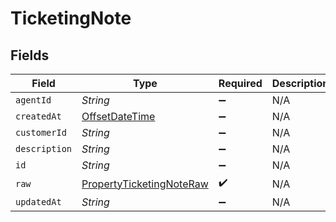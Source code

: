 # TicketingNote


## Fields

| Field                                                                                     | Type                                                                                      | Required                                                                                  | Description                                                                               |
| ----------------------------------------------------------------------------------------- | ----------------------------------------------------------------------------------------- | ----------------------------------------------------------------------------------------- | ----------------------------------------------------------------------------------------- |
| `agentId`                                                                                 | *String*                                                                                  | :heavy_minus_sign:                                                                        | N/A                                                                                       |
| `createdAt`                                                                               | [OffsetDateTime](https://docs.oracle.com/javase/8/docs/api/java/time/OffsetDateTime.html) | :heavy_minus_sign:                                                                        | N/A                                                                                       |
| `customerId`                                                                              | *String*                                                                                  | :heavy_minus_sign:                                                                        | N/A                                                                                       |
| `description`                                                                             | *String*                                                                                  | :heavy_minus_sign:                                                                        | N/A                                                                                       |
| `id`                                                                                      | *String*                                                                                  | :heavy_minus_sign:                                                                        | N/A                                                                                       |
| `raw`                                                                                     | [PropertyTicketingNoteRaw](../../models/shared/PropertyTicketingNoteRaw.md)               | :heavy_check_mark:                                                                        | N/A                                                                                       |
| `updatedAt`                                                                               | *String*                                                                                  | :heavy_minus_sign:                                                                        | N/A                                                                                       |